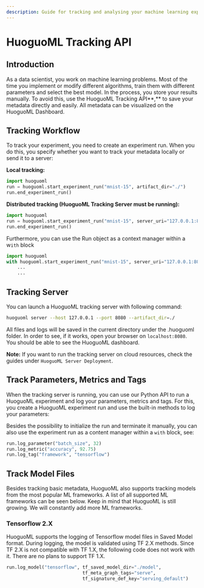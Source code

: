 ```yaml
---
description: Guide for tracking and analysing your machine learning experiments
---
```


# HuoguoML Tracking API

## Introduction

As a data scientist, you work on machine learning problems. Most of the time you implement or modify different algorithms, train them with different parameters and select the best model. In the process, you store your results manually. To avoid this, use the HuoguoML Tracking API**,** to save your metadata directly and easily. All metadata can be visualized on the HuoguoML Dashboard.

## Tracking Workflow

To track your experiment, you need to create an experiment run. When you do this, you specify whether you want to track your metadata locally or send it to a server:

**Local tracking:**

```python
import huoguoml
run = huoguoml.start_experiment_run("mnist-15", artifact_dir="./")
run.end_experiment_run()
```

**Distributed tracking \(HuoguoML Tracking Server must be running\):**

```python
import huoguoml
run = huoguoml.start_experiment_run("mnist-15", server_uri="127.0.0.1:8080")
run.end_experiment_run()
```

Furthermore, you can use the Run object as a context manager within a w`ith` block

```python
import huoguoml
with huoguoml.start_experiment_run("mnist-15", server_uri="127.0.0.1:8080") as run:
    ...
    ...
```

## Tracking Server

You can launch a HuoguoML tracking server with following command:

```bash
huoguoml server --host 127.0.0.1 --port 8080 --artifact_dir=./
```

All files and logs will be saved in the current directory under the .huoguoml folder. In order to see, if it works, open your browser on `localhost:8080`. You should be able to see the HuoguoML dashboard.

**Note:** If you want to run the tracking server on cloud resources, check the guides under `HuoguoML Server Deployment`.

## Track Parameters, Metrics and Tags

When the tracking server is running, you can use our Python API to run a HuoguoML experiment and log your parameters, metrics and tags. For this, you create a HuoguoML experiment run and use the built-in methods to log your parameters:

Besides the possibility to initialize the run and terminate it manually, you can also use the experiment run as a content manager within a `with` block, see:

```python
run.log_parameter("batch_size", 32)
run.log_metric("accuracy", 92.75)
run.log_tag("framework", "tensorflow")
```

## Track Model Files

Besides tracking basic metadata, HuoguoML also supports tracking models from the most popular ML frameworks. A list of all supported ML frameworks can be seen below. Keep in mind that HuoguoML is still growing. We will constantly add more ML frameworks.

### Tensorflow 2.X

HuoguoML supports the logging of Tensorflow model files in Saved Model format. During logging, the model is validated using TF 2.X methods. Since TF 2.X is not compatible with TF 1.X, the following code does not work with it. There are no plans to support TF 1.X.

```python
run.log_model("tensorflow", tf_saved_model_dir="./model",
                            tf_meta_graph_tags="serve",
                            tf_signature_def_key="serving_default")
```

